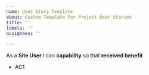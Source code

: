 ```yaml
---
name: User Story Template
about: Custom Template for Project User Stories
title: ''
labels: ''
assignees: ''

---
```


As a **Site User** I can **capability** so that **received benefit**

- AC1
